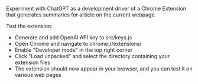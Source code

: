 Experiment with ChatGPT as a development driver of a Chrome Extension that generates summaries for article on the current webpage.

Test the extension:

- Generate and add OpenAI API key to src/keys.js
- Open Chrome and navigate to chrome://extensions/
- Enable "Developer mode" in the top right corner
- Click "Load unpacked" and select the directory containing your extension files
- The extension should now appear in your browser, and you can test it on various web pages

